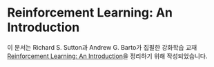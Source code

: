 # Reinforcement Learning: An Introduction

이 문서는 Richard S. Sutton과 Andrew G. Barto가 집필한 강화학습 교재 [Reinforcement Learning: An Introduction](http://incompleteideas.net/book/the-book-2nd.html)을 정리하기 위해 작성되었습니다.
